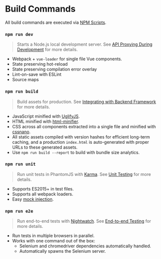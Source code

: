 # Build Commands

All build commands are executed via [NPM Scripts](https://docs.npmjs.com/misc/scripts).

### `npm run dev`

> Starts a Node.js local development server. See [API Proxying During Development](proxy.md) for more details.

- Webpack + `vue-loader` for single file Vue components.
- State preserving hot-reload
- State preserving compilation error overlay
- Lint-on-save with ESLint
- Source maps

### `npm run build`

> Build assets for production. See [Integrating with Backend Framework](backend.md) for more details.

- JavaScript minified with [UglifyJS](https://github.com/mishoo/UglifyJS2).
- HTML minified with [html-minifier](https://github.com/kangax/html-minifier).
- CSS across all components extracted into a single file and minified with [cssnano](https://github.com/ben-eb/cssnano).
- All static assets compiled with version hashes for efficient long-term caching, and a production `index.html` is auto-generated with proper URLs to these generated assets.
- Use `npm run build --report` to build with bundle size analytics.

### `npm run unit`

> Run unit tests in PhantomJS with [Karma](https://karma-runner.github.io/). See [Unit Testing](unit.md) for more details.

- Supports ES2015+ in test files.
- Supports all webpack loaders.
- Easy [mock injection](http://vuejs.github.io/vue-loader/en/workflow/testing-with-mocks.html).

### `npm run e2e`

> Run end-to-end tests with [Nightwatch](http://nightwatchjs.org/). See [End-to-end Testing](e2e.md) for more details.

- Run tests in multiple browsers in parallel.
- Works with one command out of the box:
  - Selenium and chromedriver dependencies automatically handled.
  - Automatically spawns the Selenium server.
